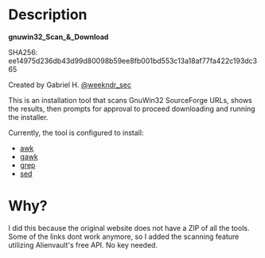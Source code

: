 # Description

**gnuwin32_Scan_&_Download**

SHA256: ee14975d236db43d99d80098b59ee8fb001bd553c13a18af77fa422c193dc365

Created by Gabriel H. [@weekndr_sec](https://github.com/ndr-repo)

This is an installation tool that scans GnuWin32 SourceForge URLs, shows the results, then prompts for approval to proceed downloading and running the installer.

Currently, the tool is configured to install:
- [awk](https://gnuwin32.sourceforge.net/packages/gawk.htm)
- [gawk](https://gnuwin32.sourceforge.net/packages/gawk.htm)
- [grep](https://gnuwin32.sourceforge.net/packages/grep.htm)
- [sed](https://gnuwin32.sourceforge.net/packages/sed.htm)
  
# Why?

I did this because the original website does not have a ZIP of all the tools. Some of the links dont work anymore, so I added the scanning feature utilizing Alienvault's free API. No key needed.
